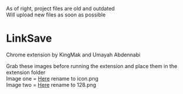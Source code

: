 As of right, project files are old and outdated <br>
Will upload new files as soon as possible <br>

# LinkSave
Chrome extension by KingMak and Umayah Abdennabi

Grab these images before running the extension and place them in the extension folder <br>
Image one = [Here](https://40.media.tumblr.com/a3acdc969dd24d825635eb15a1fba2c4/tumblr_now0wq3EMQ1uwa3g1o2_75sq.png)  rename to icon.png <br>
Image two = [Here](https://41.media.tumblr.com/5c819a06f35fe7ea0a1b8a42a48d6492/tumblr_now0wq3EMQ1uwa3g1o1_250.png) rename to 128.png






